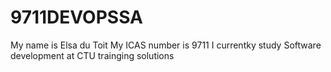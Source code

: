 # 9711DEVOPSSA
My name is Elsa du Toit
My ICAS number is 9711
I currentky study Software development at CTU trainging solutions

